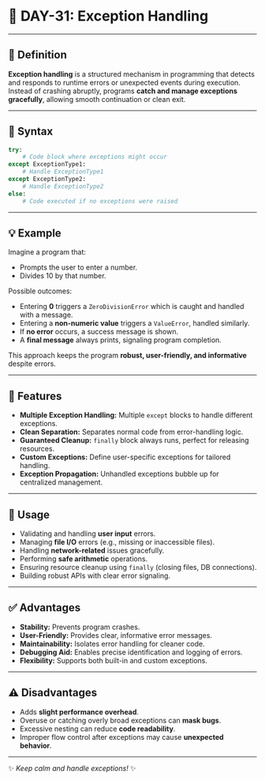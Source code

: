 # 🚀 DAY-31: Exception Handling

---

## 📖 Definition
**Exception handling** is a structured mechanism in programming that detects and responds to runtime errors or unexpected events during execution. Instead of crashing abruptly, programs **catch and manage exceptions gracefully**, allowing smooth continuation or clean exit.

---

## 📝 Syntax
```python
try:
    # Code block where exceptions might occur
except ExceptionType1:
    # Handle ExceptionType1
except ExceptionType2:
    # Handle ExceptionType2
else:
    # Code executed if no exceptions were raised
````

---

## 💡 Example

Imagine a program that:

* Prompts the user to enter a number.
* Divides 10 by that number.

Possible outcomes:

* Entering **0** triggers a `ZeroDivisionError` which is caught and handled with a message.
* Entering a **non-numeric value** triggers a `ValueError`, handled similarly.
* If **no error** occurs, a success message is shown.
* A **final message** always prints, signaling program completion.

This approach keeps the program **robust, user-friendly, and informative** despite errors.

---

## 🌟 Features

* **Multiple Exception Handling:** Multiple `except` blocks to handle different exceptions.
* **Clean Separation:** Separates normal code from error-handling logic.
* **Guaranteed Cleanup:** `finally` block always runs, perfect for releasing resources.
* **Custom Exceptions:** Define user-specific exceptions for tailored handling.
* **Exception Propagation:** Unhandled exceptions bubble up for centralized management.

---

## 🔧 Usage

* Validating and handling **user input** errors.
* Managing **file I/O** errors (e.g., missing or inaccessible files).
* Handling **network-related** issues gracefully.
* Performing **safe arithmetic** operations.
* Ensuring resource cleanup using `finally` (closing files, DB connections).
* Building robust APIs with clear error signaling.

---

## ✅ Advantages

* **Stability:** Prevents program crashes.
* **User-Friendly:** Provides clear, informative error messages.
* **Maintainability:** Isolates error handling for cleaner code.
* **Debugging Aid:** Enables precise identification and logging of errors.
* **Flexibility:** Supports both built-in and custom exceptions.

---

## ⚠️ Disadvantages

* Adds **slight performance overhead**.
* Overuse or catching overly broad exceptions can **mask bugs**.
* Excessive nesting can reduce **code readability**.
* Improper flow control after exceptions may cause **unexpected behavior**.

---

✨ *Keep calm and handle exceptions!* ✨